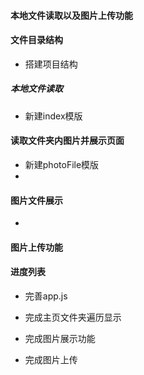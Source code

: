 #### 本地文件读取以及图片上传功能

#### 文件目录结构

- 搭建项目结构


##### 本地文件读取

- 新建index模版

#### 读取文件夹内图片并展示页面

- 新建photoFile模版
- 

#### 图片文件展示

- 

#### 图片上传功能





#### 进度列表
- 完善app.js

- 完成主页文件夹遍历显示

- 完成图片展示功能

- 完成图片上传
